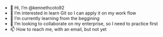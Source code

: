 - 👋 Hi, I’m @kennethcoto92
- 👀 I’m interested in learn Git so I can apply it on my work flow
- 🌱 I’m currently learning from the beggining
- 💞️ I’m looking to collaborate on my enterprise, so I need to practice first
- 📫 How to reach me, with an email, but not yet

<!---
kennethcoto92/kennethcoto92 is a ✨ special ✨ repository because its `README.md` (this file) appears on your GitHub profile.
You can click the Preview link to take a look at your changes.
--->

